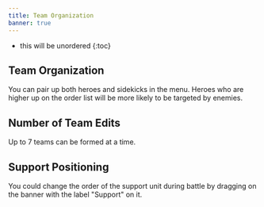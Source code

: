 ```yaml
---
title: Team Organization
banner: true
---
```


* this will be unordered
{:toc}

## Team Organization

You can pair up both heroes and sidekicks in the menu.
Heroes who are higher up on the order list will be more likely to be targeted by enemies.

## Number of Team Edits

Up to 7 teams can be formed at a time.

## Support Positioning

You could change the order of the support unit during battle by dragging on the banner with the label "Support" on it.

